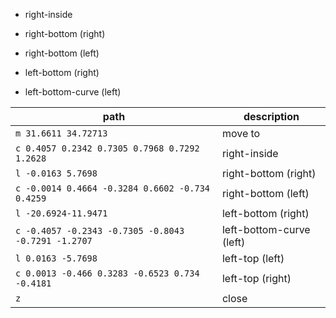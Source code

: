 - right-inside
- right-bottom (right)
- right-bottom (left)

- left-bottom (right)
- left-bottom-curve (left)

|                        path                         |       description        |
| --------------------------------------------------- | ------------------------ |
| `m 31.6611 34.72713`                                | move to                  |
| `c 0.4057 0.2342 0.7305 0.7968 0.7292 1.2628`       | right-inside             |
| `l -0.0163 5.7698`                                  | right-bottom (right)     |
| `c -0.0014 0.4664 -0.3284 0.6602 -0.734 0.4259`     | right-bottom (left)      |
| `l -20.6924-11.9471`                                | left-bottom (right)      |
| `c -0.4057 -0.2343 -0.7305 -0.8043 -0.7291 -1.2707` | left-bottom-curve (left) |
| `l 0.0163 -5.7698`                                  | left-top (left)          |
| `c 0.0013 -0.466 0.3283 -0.6523 0.734 -0.4181`      | left-top (right)         |
| `z`                                                 | close                    |
